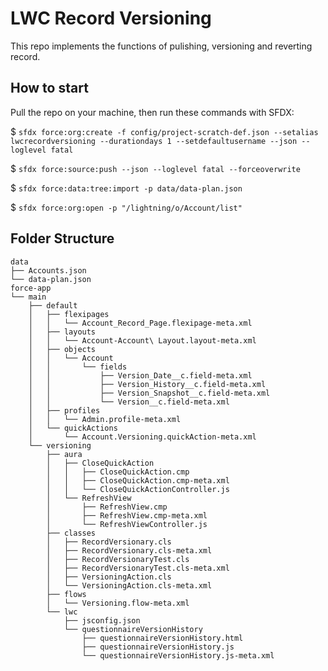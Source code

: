 # LWC Record Versioning

This repo implements the functions of pulishing, versioning and reverting record.

## How to start

Pull the repo on your machine, then run these commands with SFDX:

$ `sfdx force:org:create -f config/project-scratch-def.json --setalias lwcrecordversioning --durationdays 1 --setdefaultusername --json --loglevel fatal`

$ `sfdx force:source:push --json --loglevel fatal --forceoverwrite`

$ `sfdx force:data:tree:import -p data/data-plan.json`

$ `sfdx force:org:open -p "/lightning/o/Account/list"`

## Folder Structure
```	
data
├── Accounts.json
└── data-plan.json
force-app
└── main
    ├── default
    │   ├── flexipages
    │   │   └── Account_Record_Page.flexipage-meta.xml
    │   ├── layouts
    │   │   └── Account-Account\ Layout.layout-meta.xml
    │   ├── objects
    │   │   └── Account
    │   │       └── fields
    │   │           ├── Version_Date__c.field-meta.xml
    │   │           ├── Version_History__c.field-meta.xml
    │   │           ├── Version_Snapshot__c.field-meta.xml
    │   │           └── Version__c.field-meta.xml
    │   ├── profiles
    │   │   └── Admin.profile-meta.xml
    │   └── quickActions
    │       └── Account.Versioning.quickAction-meta.xml
    └── versioning
        ├── aura
        │   ├── CloseQuickAction
        │   │   ├── CloseQuickAction.cmp
        │   │   ├── CloseQuickAction.cmp-meta.xml
        │   │   └── CloseQuickActionController.js
        │   └── RefreshView
        │       ├── RefreshView.cmp
        │       ├── RefreshView.cmp-meta.xml
        │       └── RefreshViewController.js
        ├── classes
        │   ├── RecordVersionary.cls
        │   ├── RecordVersionary.cls-meta.xml
        │   ├── RecordVersionaryTest.cls
        │   ├── RecordVersionaryTest.cls-meta.xml
        │   ├── VersioningAction.cls
        │   └── VersioningAction.cls-meta.xml
        ├── flows
        │   └── Versioning.flow-meta.xml
        └── lwc
            ├── jsconfig.json
            └── questionnaireVersionHistory
                ├── questionnaireVersionHistory.html
                ├── questionnaireVersionHistory.js
                └── questionnaireVersionHistory.js-meta.xml
```